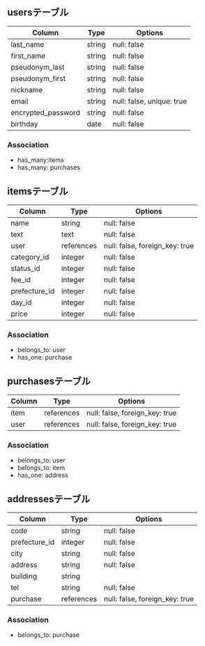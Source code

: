 ## usersテーブル
|Column|Type|Options|
|------|----|-------|
|last_name|string|null: false|
|first_name|string|null: false|
|pseudonym_last|string|null: false|
|pseudonym_first|string|null: false|
|nickname|string|null: false|
|email|string|null: false, unique: true|
|encrypted_password|string|null: false|
|birthday|date|null: false|
### Association
- has_many:items
- has_many: purchases

## itemsテーブル
|Column|Type|Options|
|------|----|-------|
|name|string|null: false|
|text|text|null: false|
|user|references|null: false, foreign_key: true|
|category_id|integer|null: false|
|status_id|integer|null: false|
|fee_id|integer|null: false|
|prefecture_id|integer|null: false|
|day_id|integer|null: false|
|price|integer|null: false|
### Association
- belongs_to: user
- has_one: purchase

## purchasesテーブル
|Column|Type|Options|
|------|----|-------|
|item|references|null: false, foreign_key: true|
|user|references|null: false, foreign_key: true|
### Association
- belongs_to: user
- belongs_to: item
- has_one: address

## addressesテーブル
|Column|Type|Options|
|------|----|-------|
|code|string|null: false|
|prefecture_id|integer|null: false|
|city|string|null: false|
|address|string|null: false|
|building|string|
|tel|string|null: false|
|purchase|references|null: false, foreign_key: true|
### Association
- belongs_to: purchase

